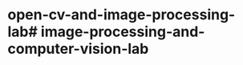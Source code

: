 # open-cv-and-image-processing-lab#   i m a g e - p r o c e s s i n g - a n d - c o m p u t e r - v i s i o n - l a b  
 